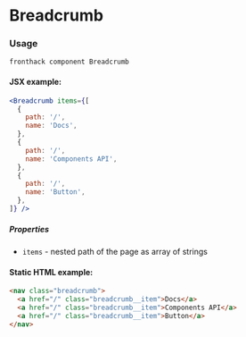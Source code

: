 # Breadcrumb

### Usage

```
fronthack component Breadcrumb
```

#### JSX example:

```jsx
<Breadcrumb items={[
  {
    path: '/',
    name: 'Docs',
  },
  {
    path: '/',
    name: 'Components API',
  },
  {
    path: '/',
    name: 'Button',
  },
]} />
```

##### Properties

* `items` - nested path of the page as array of strings


#### Static HTML example:

```html
<nav class="breadcrumb">
  <a href="/" class="breadcrumb__item">Docs</a>
  <a href="/" class="breadcrumb__item">Components API</a>
  <a href="/" class="breadcrumb__item">Button</a>
</nav>
```